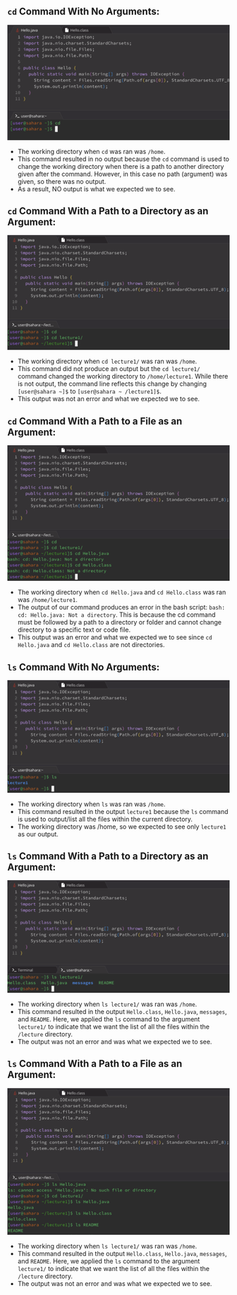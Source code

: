 ## `cd` Command With No Arguments:

![Image](https://github.com/sohumseedhar-ucsd/cse15l-lab-reports/blob/main/Screenshot%202024-01-10%20at%2010.02.10%20PM.png?raw=true)

* The working directory when `cd` was ran was `/home`.
* This command resulted in no output because the `cd` command is used to change the working directory when there is a path to another directory given after the command. However, in this case no path (argument) was given, so there was no output.
* As a result, NO output is what we expected we to see.   

## `cd` Command With a Path to a Directory as an Argument:

![Image](https://github.com/sohumseedhar-ucsd/cse15l-lab-reports/blob/main/Screenshot%202024-01-10%20at%2011.01.01%20PM.png?raw=true)

* The working directory when `cd lecture1/` was ran was `/home`.
* This command did not produce an output but the `cd lecture1/` command changed the working directory to `/home/lecture1`. While there is not output, the command line reflects this change by changing `[user@sahara ~]$` to `[user@sahara ~ /lecture1]$`. 
* This output was not an error and what we expected we to see.

## `cd` Command With a Path to a File as an Argument:

![Image](https://github.com/sohumseedhar-ucsd/cse15l-lab-reports/blob/main/Screenshot%202024-01-10%20at%2011.11.02%20PM.png?raw=true)

* The working directory when `cd Hello.java` and `cd Hello.class` was ran was `/home/lecture1`.
* The output of our command produces an error in the bash script: `bash: cd: Hello.java: Not a directory`. This is because the cd command must be followed by a path to a directory or folder and cannot change directory to a specific text or code file. 
* This output was an error and what we expected we to see since `cd Hello.java` and `cd Hello.class` are not directories.

## `ls` Command With No Arguments:

![Image](https://github.com/sohumseedhar-ucsd/cse15l-lab-reports/blob/main/Screenshot%202024-01-10%20at%2011.27.14%20PM.png?raw=true)

* The working directory when `ls` was ran was `/home`.
* This command resulted in the output `lecture1` because the `ls` command is used to output/list all the files within the current directory. 
* The working directory was /home, so we expected to see only `lecture1` as our output. 

## `ls` Command With a Path to a Directory as an Argument:

![Image](https://github.com/sohumseedhar-ucsd/cse15l-lab-reports/blob/main/Screenshot%202024-01-12%20at%201.38.35%20PM.png?raw=true)

* The working directory when `ls lecture1/` was ran was `/home`.
* This command resulted in the output `Hello.class`, `Hello.java`, `messages`, and `README`. Here, we applied the `ls` command to the argument `lecture1/` to indicate that we want the list of all the files within the `/lecture` directory. 
* The output was not an error and was what we expected we to see.

## `ls` Command With a Path to a File as an Argument:
  
![Image](https://github.com/sohumseedhar-ucsd/cse15l-lab-reports/blob/main/Screenshot%202024-01-12%20at%201.44.29%20PM.png?raw=true)

* The working directory when `ls lecture1/` was ran was `/home`.
* This command resulted in the output `Hello.class`, `Hello.java`, `messages`, and `README`. Here, we applied the `ls` command to the argument `lecture1/` to indicate that we want the list of all the files within the `/lecture` directory. 
* The output was not an error and was what we expected we to see.







